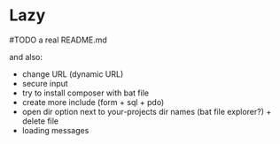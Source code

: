 # Lazy

#TODO
a real README.md

and also:
- change URL (dynamic URL)
- secure input
- try to install composer with bat file
- create more include (form + sql + pdo)
- open dir option next to your-projects dir names (bat file explorer?) + delete file
- loading messages
